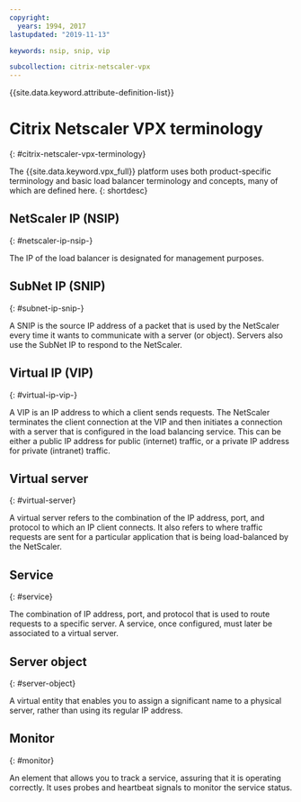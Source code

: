 ```yaml
---
copyright:
  years: 1994, 2017
lastupdated: "2019-11-13"

keywords: nsip, snip, vip

subcollection: citrix-netscaler-vpx
---
```


{{site.data.keyword.attribute-definition-list}}

# Citrix Netscaler VPX terminology
{: #citrix-netscaler-vpx-terminology}

The {{site.data.keyword.vpx_full}} platform uses both product-specific terminology and basic load balancer terminology and concepts, many of which are defined here.
{: shortdesc}

## NetScaler IP (NSIP)
{: #netscaler-ip-nsip-}

The IP of the load balancer is designated for management purposes.

## SubNet IP (SNIP)
{: #subnet-ip-snip-}

A SNIP is the source IP address of a packet that is used by the NetScaler every time it wants to communicate with a server (or object). Servers also use the SubNet IP to respond to the NetScaler.

## Virtual IP (VIP)
{: #virtual-ip-vip-}

A VIP is an IP address to which a client sends requests. The NetScaler terminates the client connection at the VIP and then initiates a connection with a server that is configured in the load balancing service. This can be either a public IP address for public (internet) traffic, or a private IP address for private (intranet) traffic.

## Virtual server
{: #virtual-server}

A virtual server refers to the combination of the IP address, port, and protocol to which an IP client connects. It also refers to where traffic requests are sent for a particular application that is being load-balanced by the NetScaler.

## Service
{: #service}

The combination of IP address, port, and protocol that is used to route requests to a specific server. A service, once configured, must later be associated to a virtual server.

## Server object
{: #server-object}

A virtual entity that enables you to assign a significant name to a physical server, rather than using its regular IP address.

## Monitor
{: #monitor}

An element that allows you to track a service, assuring that it is operating correctly. It uses probes and heartbeat signals to monitor the service status.
